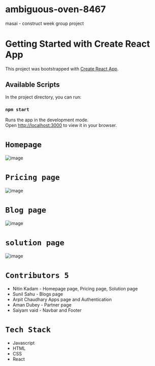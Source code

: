 # ambiguous-oven-8467
masai - construct week group project

# Getting Started with Create React App

This project was bootstrapped with [Create React App](https://github.com/facebook/create-react-app).

## Available Scripts

In the project directory, you can run:

### `npm start`

Runs the app in the development mode.\
Open [http://localhost:3000](http://localhost:3000) to view it in your browser.

# `Homepage`
![image](https://user-images.githubusercontent.com/99539536/180440088-ff79142f-f682-4552-8dc3-05cd3ef616fe.png)

# `Pricing page`
![image](https://user-images.githubusercontent.com/99539536/180440221-2d598080-7a8d-4af0-bad8-e3e2c0e8df95.png)

# `Blog page`
![image](https://user-images.githubusercontent.com/99539536/180440571-efcf370b-c62e-4517-9cbe-958853da2821.png)

# `solution page`
![image](https://user-images.githubusercontent.com/99539536/180440475-1be8a941-85e5-4dc5-94e3-2795be8f92e0.png)

# `Contributors 5`
<ul>
<li>Nitin Kadam - Homepage page, Pricing page, Solution page</li>
<li>Sunil Sahu - Blogs page</li>
<li>Arpit Chaudhary Apps page and Authentication</li>
<li>Aman Dubey - Partner page</li>
<li>Saiyam vaid - Navbar and Footer</li>
</ul>


# `Tech Stack`
<ul>
<li>Javascript</li>
<li>HTML</li>
<li>CSS</li>
<li>React</li>
</ul>






